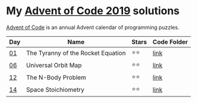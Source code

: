 # My [Advent of Code 2019](https://adventofcode.com/2019) solutions
[Advent of Code](http://adventofcode.com/) is an annual Advent calendar of programming puzzles.

|Day|Name|Stars|Code Folder|
|---|---|---|---|
|[01](https://adventofcode.com/2019/day/1)|The Tyranny of the Rocket Equation|⭐⭐|[link](</Day 01 - The Tyranny of the Rocket Equation>)|
|[06](https://adventofcode.com/2019/day/6)|Universal Orbit Map|⭐⭐|[link](</Day 06 - Universal Orbit Map>)|
|[12](https://adventofcode.com/2019/day/12)|The N-Body Problem|⭐⭐|[link](</Day 12 - The N-Body Problem>)|
|[14](https://adventofcode.com/2019/day/14)|Space Stoichiometry|⭐⭐|[link](</Day 14 - Space Stoichiometry>)|